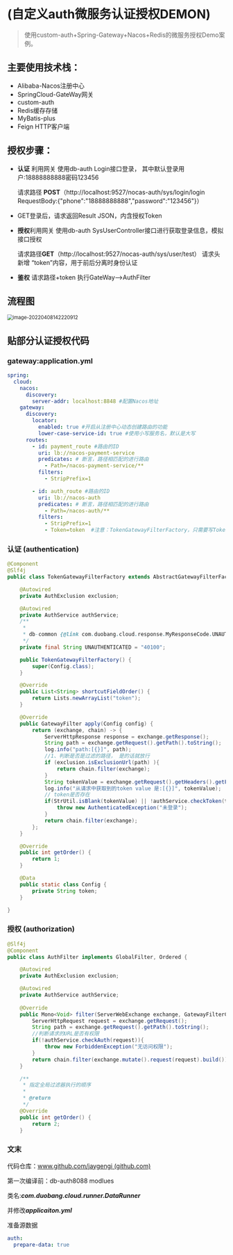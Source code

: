 # (自定义auth微服务认证授权DEMON)

> 使用custom-auth+Spring-Gateway+Nacos+Redis的微服务授权Demo案例。



## 主要使用技术栈：

- Alibaba-Nacos注册中心
- SpringCloud-GateWay网关
- custom-auth
- Redis缓存存储
- MyBatis-plus
- Feign HTTP客户端

## 授权步骤：

- **认证** 利用网关 使用db-auth Login接口登录， 其中默认登录用户:18888888888密码123456

  请求路径 **POST**（http://localhost:9527/nocas-auth/sys/login/login RequestBody:{"phone":"18888888888","password":"123456"}）

- GET登录后，请求返回Result JSON，内含授权Token

- **授权**利用网关 使用db-auth SysUserController接口进行获取登录信息，模拟接口授权

  请求路径**GET**（http://localhost:9527/nocas-auth/sys/user/test）  请求头新增 “token”内容，用于前后分离时身份认证

- **鉴权** 请求路径+token 执行GateWay-->AuthFilter

## 流程图

<img src="coolcat-cloud.assets/image-20220408142220912.png" alt="image-20220408142220912" style="zoom:80%;" />

## 贴部分认证授权代码

### gateway:application.yml

```yaml
spring:
  cloud:
    nacos:
      discovery:
        server-addr: localhost:8848 #配置Nacos地址
    gateway:
      discovery:
        locator:
          enabled: true #开启从注册中心动态创建路由的功能
          lower-case-service-id: true #使用小写服务名，默认是大写
      routes:
        - id: payment_route #路由的ID
          uri: lb://nacos-payment-service
          predicates: # 断言，路径相匹配的进行路由
            - Path=/nacos-payment-service/**
          filters:
            - StripPrefix=1

        - id: auth_route #路由的ID
          uri: lb://nacos-auth
          predicates: # 断言，路径相匹配的进行路由
            - Path=/nacos-auth/**
          filters:
            - StripPrefix=1
            - Token=token  #注意：TokenGatewayFilterFactory，只需要写Token
```

### 认证 (authentication)

```java
@Component
@Slf4j
public class TokenGatewayFilterFactory extends AbstractGatewayFilterFactory<TokenGatewayFilterFactory.Config> implements Ordered {

    @Autowired
    private AuthExclusion exclusion;

    @Autowired
    private AuthService authService;
    /**
     * 
     * db-common {@link com.duobang.cloud.response.MyResponseCode.UNAUTHENTICATED}
     */
    private final String UNAUTHENTICATED = "40100";

    public TokenGatewayFilterFactory() {
        super(Config.class);
    }

    @Override
    public List<String> shortcutFieldOrder() {
        return Lists.newArrayList("token");
    }

    @Override
    public GatewayFilter apply(Config config) {
        return (exchange, chain) -> {
            ServerHttpResponse response = exchange.getResponse();
            String path = exchange.getRequest().getPath().toString();
            log.info("path:[{}]", path);
            //1、判断是否是过滤的路径， 是的话就放行
            if (exclusion.isExclusionUrl(path) ){
                return chain.filter(exchange);
            }
            String tokenValue = exchange.getRequest().getHeaders().getFirst(config.getToken());
            log.info("从请求中获取到的token value 是:[{}]", tokenValue);
            // token是否存在
            if(StrUtil.isBlank(tokenValue) || !authService.checkToken(tokenValue)){
                throw new AuthenticatedException("未登录");
            }
            return chain.filter(exchange);
        };
    }

    @Override
    public int getOrder() {
        return 1;
    }

    @Data
    public static class Config {
        private String token;
    }

}
```

### 授权 (authorization)

```java
@Slf4j
@Component
public class AuthFilter implements GlobalFilter, Ordered {

    @Autowired
    private AuthExclusion exclusion;

    @Autowired
    private AuthService authService;
   
    @Override
    public Mono<Void> filter(ServerWebExchange exchange, GatewayFilterChain chain) {
        ServerHttpRequest request = exchange.getRequest();
        String path = exchange.getRequest().getPath().toString();
        //判断请求的URL是否有权限
        if(!authService.checkAuth(request)){
            throw new ForbiddenException("无访问权限");
        }
        return chain.filter(exchange.mutate().request(request).build());
    }

    /**
     * 指定全局过滤器执行的顺序
     *
     * @return
     */
    @Override
    public int getOrder() {
        return 2;
    }
```



### 文末

代码仓库：[www.github.com/jaygengi (github.com)](https://link.juejin.cn/?target=https%3A%2F%2Fgitee.com%2Fchintensakai%2Flearn-spring-cloud)

第一次编译前：db-auth8088 modlues

类名:***com.duobang.cloud.runner.DataRunner***

并修改***applicaiton.yml***

准备源数据

```yaml
auth:
  prepare-data: true
```

